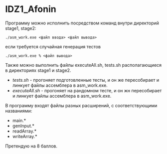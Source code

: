 # IDZ1_Afonin

Программу можно исполнить посредством команд внутри директорий stage1, stage2:

```
./asm_work.exe <файл ввода> <файл вывода>
```

если требуется случайная генерация тестов

```
./asm_work.exe % <файл вывода>
```

Также можно выполнить файлы executeAll.sh, tests.sh располагающиеся в директориях stage1 и stage2.
- *tests.sh* - прогоняет подготовленные тесты, и он же пересобирает и линкует файлы ассемблера в asm_work.exe.
- *executeAll.sh* - прогоняет на рандомном тесте, и он жн пересобирает и линкует файлы ассемблера в asm_work.exe.

В программу входят файлы разных расширений, с соответствующими названиями:
- main.*
- genInput.*
- readArray.*
- writeArray.*

Претендую на 8 баллов.
